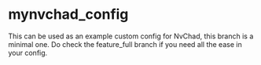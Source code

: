 # mynvchad_config

This can be used as an example custom config for NvChad, this branch is a minimal one. Do check the feature_full branch if you need all the ease in your config.
